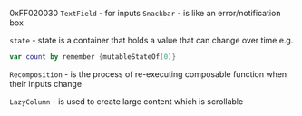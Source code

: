 0xFF020030
`TextField` - for inputs
`Snackbar` - is like an error/notification box

`state` - state is a container that holds a value that can change over time e.g. 

```kotlin
var count by remember {mutableStateOf(0)}
```

`Recomposition` - is the process of re-executing composable function when their inputs change

`LazyColumn` - is used to create large content which is scrollable